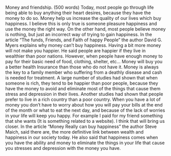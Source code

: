 Money and friendship. (500 words)
Today, most people go through life being able to buy anything their heart desires, because they have the money to do so. Money help us increase the quality of our lives which buy happiness. I believe this is only true is someone pleasure happiness and use the money the right way. On the other hand, most people believe money is nothing, but just an incorrect way of trying to gain happiness. In the article “The funds, Friends, and Faith of happy People” the author David G. Myers explains why money can’t buy happiness. Having a bit more money will not make you happier. He said people are happier if they live in wealthier than poor nations. However, when people have enough money to pay for their basic need of food, clothing, shelter, etc...
Money will buy you a better health Insurance than those who do not have it. Money is always the key to a family member who suffering from a deathly disease and cash is needed for treatment. A large number of studies had shown that when someone is rich, they tend to be happier than poor people, because they have the money to avoid and eliminate most of the things that cause them stress and depression in their lives. Another studies had shown that people prefer to live in a rich country than a poor country. When you have a lot of money you don’t have to worry about how you will pay your bills at the end of the month or what to eat the next day, and because of the lack of worries in your life will keep you happy.
For example I paid for my friend something that she wants (It is something related to a website).  I think that will bring us closer.
In the article “Money Really can buy happiness” the author Steve Maich, said there are, the more definitive link between wealth and happiness in our society today. He also said that happiness comes when you have the ability and money to eliminate the things in your life that cause you stresses and depression with the money you have.